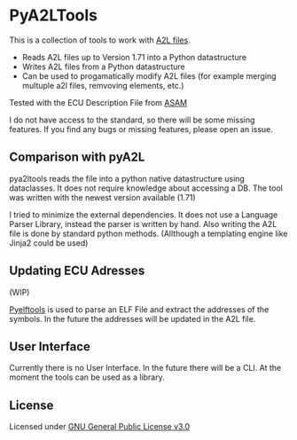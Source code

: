 # PyA2LTools

This is a collection of tools to work with [A2L files](https://www.asam.net/standards/detail/mcd-2-mc/wiki/).


* Reads A2L files up to Version 1.71 into a Python datastructure
* Writes A2L files from a Python datastructure
* Can be used to progamatically modify A2L files (for example merging multuple a2l files, remvoving elements, etc.)

Tested with the ECU Description File from [ASAM](https://www.asam.net/index.php?eID=dumpFile&t=f&f=2132&token=1672c6611f14141ae705140149a9401141821de0)

I do not have access to the standard, so there will be some missing features. If you find any bugs or missing features, please open an issue.


## Comparison with pyA2L

pya2ltools reads the file into a python native datastructure using dataclasses. It does not require knowledge about accessing a DB.
The tool was written with the newest version available (1.71)

I tried to minimize the external dependencies. It does not use a Language Parser Library, instead the parser is written by hand.
Also writing the A2L file is done by standard python methods. (Allthough a templating engine like Jinja2 could be used)

## Updating ECU Adresses
(WIP)

[Pyelftools](https://github.com/eliben/pyelftools) is used to parse an ELF File and extract the addresses of the symbols. In the future the addresses will be updated in the A2L file.

## User Interface

Currently there is no User Interface. In the future there will be a CLI.
At the moment the tools can be used as a library.

## License

Licensed under [GNU General Public License v3.0](COPYING)